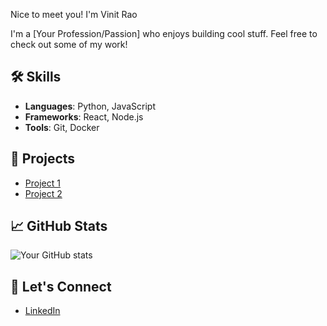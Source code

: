 Nice to meet you! I'm
Vinit Rao

I'm a [Your Profession/Passion] who enjoys building cool stuff. Feel free to check out some of my work!

## 🛠️ Skills
- **Languages**: Python, JavaScript
- **Frameworks**: React, Node.js
- **Tools**: Git, Docker

## 🚀 Projects
- [Project 1](https://github.com/your-username/project-1)
- [Project 2](https://github.com/your-username/project-2)

## 📈 GitHub Stats
![Your GitHub stats](https://github-readme-stats.vercel.app/api?username=your-username&show_icons=true&count_private=true&hide_title=true)

## 🔗 Let's Connect
- [LinkedIn](https://www.linkedin.com/in/your-linkedin-profile)
